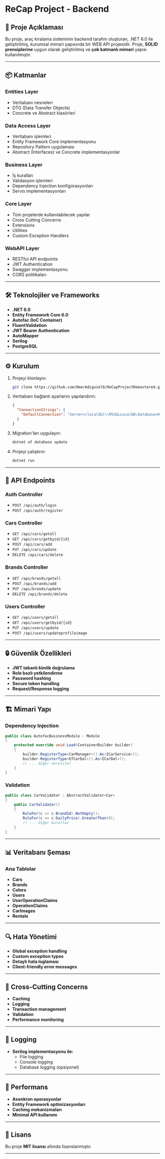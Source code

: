 # ReCap Project - Backend

## 🚀 Proje Açıklaması
Bu proje, araç kiralama sisteminin backend tarafını oluşturan, .NET 6.0 ile geliştirilmiş, kurumsal mimari yapısında bir WEB API projesidir. Proje, **SOLID prensiplerine** uygun olarak geliştirilmiş ve **çok katmanlı mimari** yapısı kullanılmıştır.

---

## 📦 Katmanlar

### **Entities Layer**
- Veritabanı nesneleri
- DTO (Data Transfer Objects)
- Concrete ve Abstract klasörleri

### **Data Access Layer**
- Veritabanı işlemleri
- Entity Framework Core implementasyonu
- Repository Pattern uygulaması
- Abstract (Interfaces) ve Concrete implementasyonlar

### **Business Layer**
- İş kuralları
- Validasyon işlemleri
- Dependency Injection konfigürasyonları
- Servis implementasyonları

### **Core Layer**
- Tüm projelerde kullanılabilecek yapılar
- Cross Cutting Concerns
- Extensions
- Utilities
- Custom Exception Handlers

### **WebAPI Layer**
- RESTful API endpoints
- JWT Authentication
- Swagger implementasyonu
- CORS politikaları

---

## 🛠 Teknolojiler ve Frameworks
- **.NET 6.0**
- **Entity Framework Core 6.0**
- **Autofac (IoC Container)**
- **FluentValidation**
- **JWT Bearer Authentication**
- **AutoMapper**
- **Serilog**
- **PostgreSQL**

---

## ⚙️ Kurulum

1. Projeyi klonlayın:
   ```bash
   git clone https://github.com/OmerAdiguzel0/ReCapProjectRemastered.git
   ```

2. Veritabanı bağlantı ayarlarını yapılandırın:
   ```json
   {
     "ConnectionStrings": {
       "DefaultConnection": "Server=(localdb)\\MSSQLLocalDB;Database=RentACarDb;Trusted_Connection=True;"
     }
   }
   ```

3. Migration'ları uygulayın:
   ```bash
   dotnet ef database update
   ```

4. Projeyi çalıştırın:
   ```bash
   dotnet run
   ```

---

## 📌 API Endpoints

### **Auth Controller**
- `POST /api/auth/login`
- `POST /api/auth/register`

### **Cars Controller**
- `GET /api/cars/getall`
- `GET /api/cars/getbyid/{id}`
- `POST /api/cars/add`
- `PUT /api/cars/update`
- `DELETE /api/cars/delete`

### **Brands Controller**
- `GET /api/brands/getall`
- `POST /api/brands/add`
- `PUT /api/brands/update`
- `DELETE /api/brands/delete`

### **Users Controller**
- `GET /api/users/getall`
- `GET /api/users/getbyid/{id}`
- `PUT /api/users/update`
- `POST /api/users/updateprofileimage`

---

## 🔒 Güvenlik Özellikleri
- **JWT tabanlı kimlik doğrulama**
- **Role bazlı yetkilendirme**
- **Password hashing**
- **Secure token handling**
- **Request/Response logging**

---

## 🏗 Mimari Yapı

### **Dependency Injection**
```csharp
public class AutofacBusinessModule : Module
{
    protected override void Load(ContainerBuilder builder)
    {
        builder.RegisterType<CarManager>().As<ICarService>();
        builder.RegisterType<EfCarDal>().As<ICarDal>();
        // ... diğer servisler
    }
}
```

### **Validation**
```csharp
public class CarValidator : AbstractValidator<Car>
{
    public CarValidator()
    {
        RuleFor(c => c.BrandId).NotEmpty();
        RuleFor(c => c.DailyPrice).GreaterThan(0);
        // ... diğer kurallar
    }
}
```

---

## 📊 Veritabanı Şeması

### **Ana Tablolar**
- **Cars**
- **Brands**
- **Colors**
- **Users**
- **UserOperationClaims**
- **OperationClaims**
- **CarImages**
- **Rentals**

---

## 🔍 Hata Yönetimi
- **Global exception handling**
- **Custom exception types**
- **Detaylı hata loglaması**
- **Client-friendly error messages**

---

## 🔄 Cross-Cutting Concerns
- **Caching**
- **Logging**
- **Transaction management**
- **Validation**
- **Performance monitoring**

---

## 📝 Logging
- **Serilog implementasyonu ile:**
  - File logging
  - Console logging
  - Database logging (opsiyonel)

---

## 🚀 Performans
- **Asenkron operasyonlar**
- **Entity Framework optimizasyonları**
- **Caching mekanizmaları**
- **Minimal API kullanımı**

---

## 📄 Lisans
Bu proje **MIT lisansı** altında lisanslanmıştır.

---


